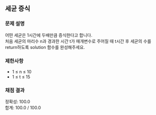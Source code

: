 ## 세균 증식

### 문제 설명
어떤 세균은 1시간에 두배만큼 증식한다고 합니다.<br>
처음 세균의 마리수 n과 경과한 시간 t가 매개변수로 주어질 때 t시간 후 세균의 수를 return하도록 solution 함수를 완성해주세요.

### 제한사항
* 1 ≤ n ≤ 10
* 1 ≤ t ≤ 15

### 채점 결과
정확성: 100.0<br>
합계: 100.0 / 100.0
